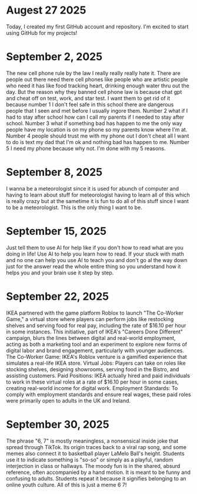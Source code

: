 # Augest 27 2025

Today, I created my first GitHub account and repository. I'm excited to start using GitHub for my projects!

# September 2, 2025

The new cell phone rule by the law I really really really hate it. There are people out there need there cell phones like people who are artistic people who need it has like food tracking heart, drinking enough water thru out the day. But the reason why they banned cell phone law is because chat gpt and cheat off on test, work, and star test. I want them to get rid of it because number 1 I don't feel safe in this school there are dangerous people that I seen and met before I usually ingore them. Number 2 what if I had to stay after school how can I call my parents if I needed to stay after school. Number 3 what if something bad has happen to me the only way people have my location is on my phone so my parents know where I'm at. Number 4 people should trust me with my phone out I don't cheat all I want to do is text my dad that I'm ok and nothing bad has happen to me. Number 5 I need my phone because why not. I'm done with my 5 reasons.

# September 8, 2025

I wanna be a meteorologist since it is used for abunch of computer and having to learn about stuff for meteorologist having to learn all of this which is really crazy but at the sametime it is fun to do all of this stuff since I want to be a meteorologist. This is the only thing I want to be.

# September 15, 2025

Just tell them to use AI for help like if you don't how to read what are you doing in life! Use AI to help you learn how to read. If your stuck with math and no one can help you use AI to teach you and don't go al the way down just for the answer read the whole entire thing so you understand how it helps you and your brain use it step by step.

# September 22, 2025

IKEA partnered with the game platform Roblox to launch "The Co-Worker Game," a virtual store where players can perform jobs like restocking shelves and serving food for real pay, including the rate of $16.10 per hour in some instances. This initiative, part of IKEA's "Careers Done Different" campaign, blurs the lines between digital and real-world employment, acting as both a marketing tool and an experiment to explore new forms of digital labor and brand engagement, particularly with younger audiences. The Co-Worker Game: IKEA's Roblox venture is a gamified experience that simulates a real-life IKEA store.
Virtual Jobs: Players can take on roles like stocking shelves, designing showrooms, serving food in the Bistro, and assisting customers. Paid Positions: IKEA actually hired and paid individuals to work in these virtual roles at a rate of $16.10 per hour in some cases, creating real-world income for digital work. 
Employment Standards: To comply with employment standards and ensure real wages, these paid roles were primarily open to adults in the UK and Ireland.

# September 30, 2025

The phrase "6, 7" is mostly meaningless, a nonsensical inside joke that spread through TikTok. Its origin traces back to a viral rap song, and some memes also connect it to basketball player LaMelo Ball's height. Students use it to indicate something is "so-so" or simply as a playful, random interjection in class or hallways. The moody fun is in the shared, absurd reference, often accompanied by a hand motion. It is meant to be funny and confusing to adults. Students repeat it because it signifies belonging to an online youth culture. All of this is just a meme 6 7!
